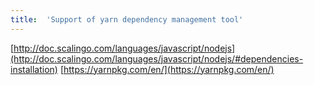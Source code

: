 ```yaml
---
title:	'Support of yarn dependency management tool'
---
```


[http://doc.scalingo.com/languages/javascript/nodejs](http://doc.scalingo.com/languages/javascript/nodejs/#dependencies-installation)
[https://yarnpkg.com/en/](https://yarnpkg.com/en/)
